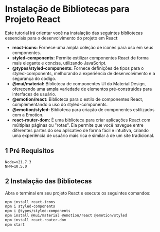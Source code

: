 # Instalação de Bibliotecas para Projeto React

Este tutorial irá orientar você na instalação das seguintes bibliotecas essenciais para o desenvolvimento do projeto em React:

* **react-icons:** Fornece uma ampla coleção de ícones para uso em seus componentes.
* **styled-components:** Permite estilizar componentes React de forma mais elegante e concisa, utilizando JavaScript.
* **@types/styled-components:** Fornece definições de tipos para o styled-components, melhorando a experiência de desenvolvimento e a segurança do código.
* **@mui/material:** Biblioteca de componentes UI do Material Design, oferecendo uma ampla variedade de elementos pré-construídos para interfaces de usuário.
* **@emotion/react:** Biblioteca para o estilo de componentes React, complementando o uso do styled-components.
* **@emotion/styled:** Biblioteca para criação de componentes estilizados com a Emotion.
* **react-router-dom:** É uma biblioteca para criar aplicações React com múltiplas páginas ou "rotas". Ela permite que você navegue entre diferentes partes do seu aplicativo de forma fácil e intuitiva, criando uma experiência de usuário mais rica e similar à de um site tradicional.

## 1 Pré Requisitos

```
Node=v21.7.3
NPM=10.5.0
```

## 2 Instalação das Bibliotecas

Abra o terminal em seu projeto React e execute os seguintes comandos:

```bash
npm install react-icons
npm i styled-components
npm i @types/styled-components
npm install @mui/material @emotion/react @emotion/styled
npm install react-router-dom
npm start